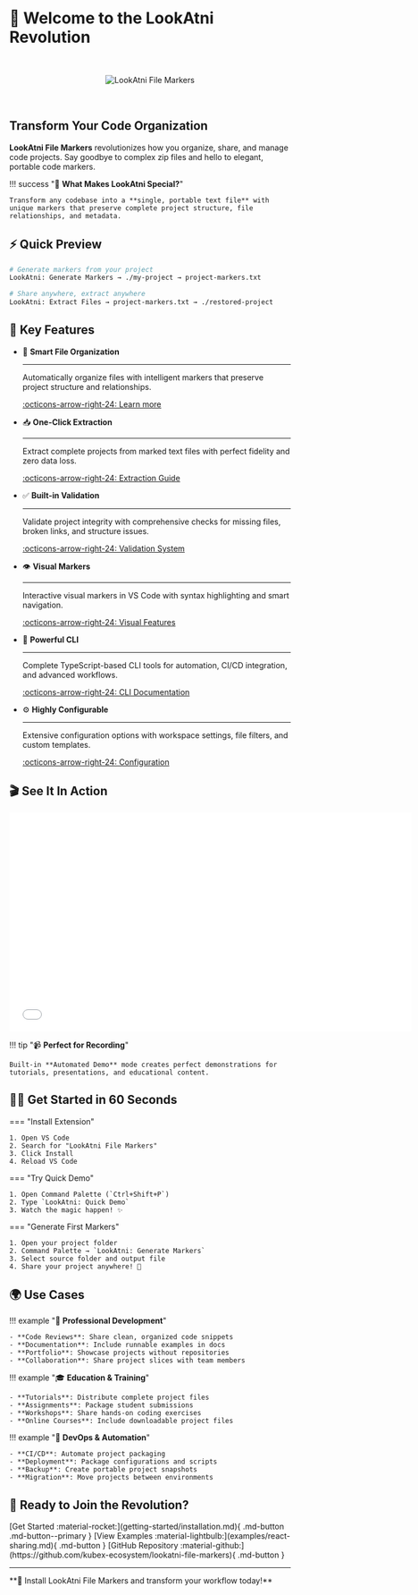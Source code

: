 # 🚀 Welcome to the LookAtni Revolution

<div align="center">
  <img src="https://raw.githubusercontent.com/rafa-mori/lookatni-file-markers/refs/heads/main/resources/top_banner.png" alt="LookAtni File Markers" style="max-width: 100%; height: auto; margin: 2rem 0;">
</div>

## Transform Your Code Organization

**LookAtni File Markers** revolutionizes how you organize, share, and manage code projects. Say goodbye to complex zip files and hello to elegant, portable code markers.

!!! success "🎯 **What Makes LookAtni Special?**"
    
    Transform any codebase into a **single, portable text file** with unique markers that preserve complete project structure, file relationships, and metadata.

## ⚡ Quick Preview

```bash
# Generate markers from your project
LookAtni: Generate Markers → ./my-project → project-markers.txt

# Share anywhere, extract anywhere
LookAtni: Extract Files → project-markers.txt → ./restored-project
```

## 🌟 Key Features

<div class="grid cards" markdown>

-   📁 **Smart File Organization**

    ---

    Automatically organize files with intelligent markers that preserve project structure and relationships.

    [:octicons-arrow-right-24: Learn more](features/generation.md)

-   📥 **One-Click Extraction**

    ---

    Extract complete projects from marked text files with perfect fidelity and zero data loss.

    [:octicons-arrow-right-24: Extraction Guide](features/extraction.md)

-   ✅ **Built-in Validation**

    ---

    Validate project integrity with comprehensive checks for missing files, broken links, and structure issues.

    [:octicons-arrow-right-24: Validation System](features/validation.md)

-   👁️ **Visual Markers**

    ---

    Interactive visual markers in VS Code with syntax highlighting and smart navigation.

    [:octicons-arrow-right-24: Visual Features](features/visual-markers.md)

-   🔧 **Powerful CLI**

    ---

    Complete TypeScript-based CLI tools for automation, CI/CD integration, and advanced workflows.

    [:octicons-arrow-right-24: CLI Documentation](features/cli-tools.md)

-   ⚙️ **Highly Configurable**

    ---

    Extensive configuration options with workspace settings, file filters, and custom templates.

    [:octicons-arrow-right-24: Configuration](guide/configuration.md)

</div>

## 🎬 See It In Action

<div class="video-container" markdown>
  <iframe width="720" height="392" src="assets/demo_md.gif" frameborder="0" allowfullscreen></iframe>
</div>

!!! tip "📹 **Perfect for Recording**"
    
    Built-in **Automated Demo** mode creates perfect demonstrations for tutorials, presentations, and educational content.

## 🏃‍♂️ Get Started in 60 Seconds

=== "Install Extension"

    1. Open VS Code
    2. Search for "LookAtni File Markers"
    3. Click Install
    4. Reload VS Code

=== "Try Quick Demo"

    1. Open Command Palette (`Ctrl+Shift+P`)
    2. Type `LookAtni: Quick Demo`
    3. Watch the magic happen! ✨

=== "Generate First Markers"

    1. Open your project folder
    2. Command Palette → `LookAtni: Generate Markers`
    3. Select source folder and output file
    4. Share your project anywhere! 🚀

## 🌍 Use Cases

<div class="grid" markdown>

!!! example "💼 **Professional Development**"
    
    - **Code Reviews**: Share clean, organized code snippets
    - **Documentation**: Include runnable examples in docs
    - **Portfolio**: Showcase projects without repositories
    - **Collaboration**: Share project slices with team members

!!! example "🎓 **Education & Training**"
    
    - **Tutorials**: Distribute complete project files
    - **Assignments**: Package student submissions
    - **Workshops**: Share hands-on coding exercises
    - **Online Courses**: Include downloadable project files

!!! example "🔧 **DevOps & Automation**"
    
    - **CI/CD**: Automate project packaging
    - **Deployment**: Package configurations and scripts
    - **Backup**: Create portable project snapshots
    - **Migration**: Move projects between environments

</div>

<!-- ## 💬 What Developers Say

!!! quote "Amazing tool! Finally, a clean way to share React projects without the node_modules nightmare."
    
    **Sarah Chen** - Frontend Developer

!!! quote "LookAtni saved hours of work packaging samples for our coding bootcamp."
    
    **Marcus Rodriguez** - Technical Instructor

!!! quote "The TypeScript CLI integration is perfect for our deployment pipeline."
    
    **Alex Thompson** - DevOps Engineer -->

## 🚀 Ready to Join the Revolution?

<div class="cta-buttons" markdown>
  [Get Started :material-rocket:](getting-started/installation.md){ .md-button .md-button--primary }
  [View Examples :material-lightbulb:](examples/react-sharing.md){ .md-button }
  [GitHub Repository :material-github:](https://github.com/kubex-ecosystem/lookatni-file-markers){ .md-button }
</div>

---

<div class="footer-stats" markdown>
  **🌟 Install LookAtni File Markers and transform your workflow today!**
</div>
